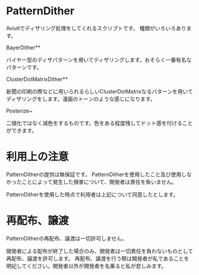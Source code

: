 # PatternDither

Aviutlでディザリング処理をしてくれるスクリプトです。
種類がいろいろあります。

BayerDither**

バイヤー型のディザパターンを用いてディザリングします。おそらく一番有名なパターンです。

ClusterDotMatrixDither**

新聞の印刷の際などに用いられるらしいClusterDotMatrixなるパターンを用いてディザリングをします。漫画のトーンのような感じになります。

Posterize~

二値化ではなく減色をするものです。色をある程度残してドット感を付けることができます。


# 利用上の注意

PatternDitherの提供は無保証です。
PatternDitherを使用したこと及び使用しなかったことによって発生した損害について、開発者は責任を負いません。

PatternDitherを使用した時点で利用者は上記について同意したとします。

# 再配布、譲渡

PatternDitherの再配布、譲渡は一切許可しません。

開発者による配布が終了した場合のみ、開発者は一切責任を負わないものとして再配布、譲渡を許可します。
再配布、譲渡を行う際は開発者が私であることを明記してください。開発者以外が開発者を名乗ると私が悲しみます。
